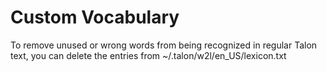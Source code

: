 Custom Vocabulary
=================

To remove unused or wrong words from being recognized in regular Talon text, you can delete the entries from ~/.talon/w2l/en_US/lexicon.txt
